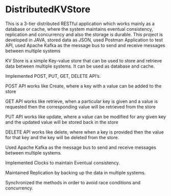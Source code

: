 # DistributedKVStore
This is a 3-tier distributed RESTful application which works mainly as a database or cache, where the system maintains eventual consistency, replication and concurrency and also the storage is durable. 
This project is developed in JAVA, stored data as JSON, used Postman Application to test API, used Apache Kafka as the message bus to send and receive messages between multiple systems

KV Store is a simple Key-value store that can be used to store and retrieve data between multiple systems. It can be used as database and cache.

Implemented POST, PUT, GET, DELETE API’s.

POST API works like Create, where a key with a value can be added to the store

GET API works like retrieve, when a particular key is given and a value is requested then the corresponding value will be retrieved from the store

PUT API works like update, where a value can be modified for any given key and the updated value will be stored back in the store

DELETE API works like delete, where when a key is provided then the value for that key and the key will be deleted from the store.

Used Apache Kafka as the message bus to send and receive messages between multiple systems.

Implemented Clocks to maintain Eventual consistency.

Maintained Replication by backing up the data in multiple systems.

Synchronized the methods in order to avoid race conditions and concurrency.
